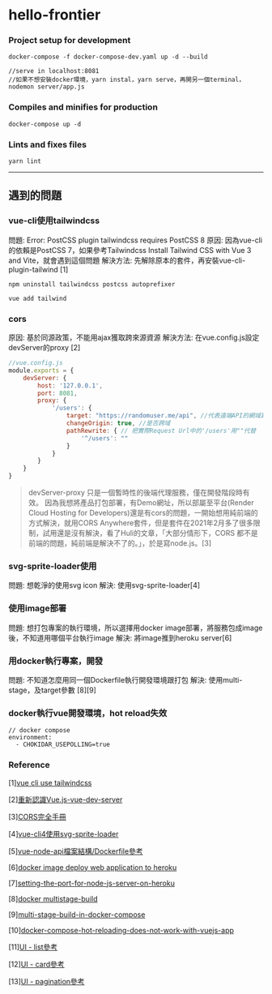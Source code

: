 # hello-frontier

### Project setup for development
```
docker-compose -f docker-compose-dev.yaml up -d --build

//serve in localhost:8081
//如果不想安裝docker環境，yarn instal，yarn serve，再開另一個terminal，nodemon server/app.js
```

### Compiles and minifies for production
```
docker-compose up -d
```

### Lints and fixes files
```
yarn lint
```
---
## 遇到的問題
### vue-cli使用tailwindcss
問題: Error: PostCSS plugin tailwindcss requires PostCSS 8
原因: 因為vue-cli的依賴是PostCSS 7，如果參考Tailwindcss Install Tailwind CSS with Vue 3 and Vite，就會遇到這個問題
解決方法: 先解除原本的套件，再安裝vue-cli-plugin-tailwind [1]
```
npm uninstall tailwindcss postcss autoprefixer
```
```
vue add tailwind 
```
### cors
原因: 基於同源政策，不能用ajax獲取跨來源資源
解決方法: 在vue.config.js設定devServer的proxy [2]
```javascript
//vue.config.js
module.exports = {
    devServer: {
        host: '127.0.0.1',
        port: 8081,
        proxy: {
            '/users': {
                target: "https://randomuser.me/api", //代表遠端API的網域路徑
                changeOrigin: true, //是否跨域
                pathRewrite: { // 把實際Request Url中的'/users'用""代替
                    '^/users': "" 
                }
            }
        }
    }
}
```
> devServer-proxy 只是一個暫時性的後端代理服務，僅在開發階段時有效。
因為我想將產品打包部署，有Demo網址，所以部屬至平台(Render Cloud Hosting for Developers)還是有cors的問題，一開始想用純前端的方式解決，就用CORS Anywhere套件，但是套件在2021年2月多了很多限制，試用還是沒有解決，看了Huli的文章，「大部分情形下，CORS 都不是前端的問題，純前端是解決不了的。」，於是寫node.js。[3]
### svg-sprite-loader使用
問題: 想乾淨的使用svg icon
解決: 使用svg-sprite-loader[4]

### 使用image部署
問題: 想打包專案的執行環境，所以選擇用docker image部署，將服務包成image後，不知道用哪個平台執行image
解決: 將image推到heroku server[6]

### 用docker執行專案，開發
問題: 不知道怎麼用同一個Dockerfile執行開發環境跟打包
解決: 使用multi-stage，及target參數 [8][9]

### docker執行vue開發環境，hot reload失效
```
// docker compose
environment: 
  - CHOKIDAR_USEPOLLING=true
```

### Reference
[1][vue cli use tailwindcss](https://stackoverflow.com/questions/64925926/error-postcss-plugin-tailwindcss-requires-postcss-8)

[2][重新認識Vue.js-vue-dev-server](https://book.vue.tw/CH3/3-3-vue-dev-server-build.html)

[3][CORS完全手冊](https://blog.huli.tw/2021/02/19/cors-guide-1/)

[4][vue-cli4使用svg-sprite-loader](https://www.jianshu.com/p/b20d9209b501)

[5][vue-node-api檔案結構/Dockerfile參考](https://github.com/johnpapa/heroes-vue-node-api)

[6][docker image deploy web application to heroku](https://medium.com/starbugs/deploy-any-web-application-to-heroku-with-docker-b64b9b0eb93)

[7][setting-the-port-for-node-js-server-on-heroku](https://stackoverflow.com/questions/28706180/setting-the-port-for-node-js-server-on-heroku)

[8][docker multistage-build](https://docs.docker.com/develop/develop-images/multistage-build/)

[9][multi-stage-build-in-docker-compose](https://stackoverflow.com/questions/53093487/multi-stage-build-in-docker-compose)

[10][docker-compose-hot-reloading-does-not-work-with-vuejs-app](https://stackoverflow.com/questions/59224130/docker-compose-hot-reloading-does-not-work-with-vuejs-app)

[11][UI - list參考](https://tailwinduikit.com/components/webapp/table/list)

[12][UI - card參考](https://www.pinterest.com/pin/711357703651909730/)

[13][UI - pagination參考](https://ant.design/components/pagination/)

